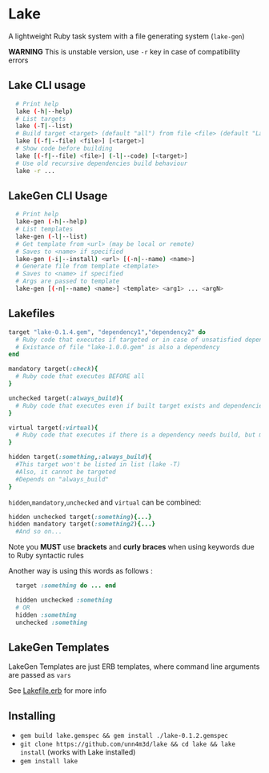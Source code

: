 Lake
==

A lightweight Ruby task system with a file generating system (`lake-gen`)

**WARNING** This is unstable version, use `-r` key in case of compatibility errors

Lake CLI usage
--

```sh
  # Print help
  lake (-h|--help)
  # List targets
  lake (-T|--list)
  # Build target <target> (default "all") from file <file> (default "Lakefile")
  lake [(-f|--file) <file>] [<target>]
  # Show code before building
  lake [(-f|--file) <file>] (-l|--code) [<target>]
  # Use old recursive dependencies build behaviour
  lake -r ...
```

LakeGen CLI Usage
--

```sh
  # Print help
  lake-gen (-h|--help)
  # List templates
  lake-gen (-l|--list)
  # Get template from <url> (may be local or remote)
  # Saves to <name> if specified
  lake-gen (-i|--install) <url> [(-n|--name) <name>]
  # Generate file from template <template>
  # Saves to <name> if specified
  # Args are passed to template
  lake-gen [(-n|--name) <name>] <template> <arg1> ... <argN>
```

Lakefiles
--

```ruby
target "lake-0.1.4.gem", "dependency1","dependency2" do
  # Ruby code that executes if targeted or in case of unsatisfied dependencies
  # Existance of file "lake-1.0.0.gem" is also a dependency
end

mandatory target(:check){
  # Ruby code that executes BEFORE all
}

unchecked target(:always_build){
  # Ruby code that executes even if built target exists and dependencies are built
}

virtual target(:virtual){
  # Ruby code that executes if there is a dependency needs build, but makes no sense for target file existance
}

hidden target(:something,:always_build){
  #This target won't be listed in list (lake -T)
  #Also, it cannot be targeted
  #Depends on "always_build"
}
```

`hidden`,`mandatory`,`unchecked` and `virtual` can be combined:
```ruby
hidden unchecked target(:something){...}
hidden mandatory target(:something2){...}
  #And so on...
```

Note you **MUST** use **brackets** and **curly braces** when using keywords due to Ruby syntactic rules

Another way is using this words as follows :
```ruby
  target :something do ... end

  hidden unchecked :something
  # OR
  hidden :something
  unchecked :something
```

LakeGen Templates
--

LakeGen Templates are just ERB templates, where command line arguments are passed as `vars`

See [Lakefile.erb](Lakefile.erb) for more info


Installing
--

* `gem build lake.gemspec && gem install ./lake-0.1.2.gemspec`
* `git clone https://github.com/unn4m3d/lake && cd lake && lake install` (works with Lake installed)
* `gem install lake` 
